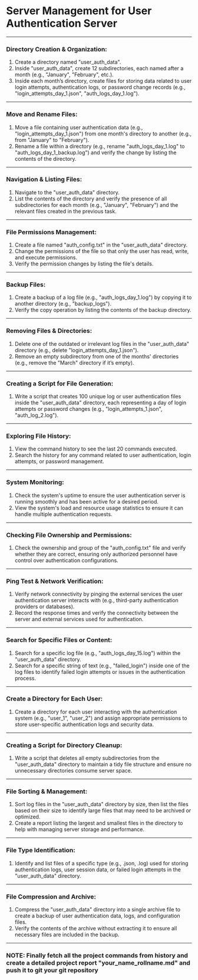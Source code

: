 # Server Management for User Authentication Server

---

### **Directory Creation & Organization:**

1. Create a directory named "user_auth_data".
2. Inside "user_auth_data", create 12 subdirectories, each named after a month (e.g., "January", "February", etc.).
3. Inside each month’s directory, create files for storing data related to user login attempts, authentication logs, or password change records (e.g., "login_attempts_day_1.json", "auth_logs_day_1.log").

---

### **Move and Rename Files:**

1. Move a file containing user authentication data (e.g., "login_attempts_day_1.json") from one month's directory to another (e.g., from "January" to "February").
2. Rename a file within a directory (e.g., rename "auth_logs_day_1.log" to "auth_logs_day_1_backup.log") and verify the change by listing the contents of the directory.

---

### **Navigation & Listing Files:**

1. Navigate to the "user_auth_data" directory.
2. List the contents of the directory and verify the presence of all subdirectories for each month (e.g., "January", "February") and the relevant files created in the previous task.

---

### **File Permissions Management:**

1. Create a file named "auth_config.txt" in the "user_auth_data" directory.
2. Change the permissions of the file so that only the user has read, write, and execute permissions.
3. Verify the permission changes by listing the file's details.

---

### **Backup Files:**

1. Create a backup of a log file (e.g., "auth_logs_day_1.log") by copying it to another directory (e.g., "backup_logs").
2. Verify the copy operation by listing the contents of the backup directory.

---

### **Removing Files & Directories:**

1. Delete one of the outdated or irrelevant log files in the "user_auth_data" directory (e.g., delete "login_attempts_day_1.json").
2. Remove an empty subdirectory from one of the months' directories (e.g., remove the "March" directory if it’s empty).

---

### **Creating a Script for File Generation:**

1. Write a script that creates 100 unique log or user authentication files inside the "user_auth_data" directory, each representing a day of login attempts or password changes (e.g., "login_attempts_1.json", "auth_log_2.log").

---

### **Exploring File History:**

1. View the command history to see the last 20 commands executed.
2. Search the history for any command related to user authentication, login attempts, or password management.

---

### **System Monitoring:**

1. Check the system's uptime to ensure the user authentication server is running smoothly and has been active for a desired period.
2. View the system's load and resource usage statistics to ensure it can handle multiple authentication requests.

---

### **Checking File Ownership and Permissions:**

1. Check the ownership and group of the "auth_config.txt" file and verify whether they are correct, ensuring only authorized personnel have control over authentication configurations.

---

### **Ping Test & Network Verification:**

1. Verify network connectivity by pinging the external services the user authentication server interacts with (e.g., third-party authentication providers or databases).
2. Record the response times and verify the connectivity between the server and external services used for authentication.

---

### **Search for Specific Files or Content:**

1. Search for a specific log file (e.g., "auth_logs_day_15.log") within the "user_auth_data" directory.
2. Search for a specific string of text (e.g., "failed_login") inside one of the log files to identify failed login attempts or issues in the authentication process.

---

### **Create a Directory for Each User:**

1. Create a directory for each user interacting with the authentication system (e.g., "user_1", "user_2") and assign appropriate permissions to store user-specific authentication logs and security data.

---

### **Creating a Script for Directory Cleanup:**

1. Write a script that deletes all empty subdirectories from the "user_auth_data" directory to maintain a tidy file structure and ensure no unnecessary directories consume server space.

---

### **File Sorting & Management:**

1. Sort log files in the "user_auth_data" directory by size, then list the files based on their size to identify large files that may need to be archived or optimized.
2. Create a report listing the largest and smallest files in the directory to help with managing server storage and performance.

---

### **File Type Identification:**

1. Identify and list files of a specific type (e.g., .json, .log) used for storing authentication logs, user session data, or failed login attempts in the "user_auth_data" directory.

---

### **File Compression and Archive:**

1. Compress the "user_auth_data" directory into a single archive file to create a backup of user authentication data, logs, and configuration files.
2. Verify the contents of the archive without extracting it to ensure all necessary files are included in the backup.

---

### NOTE: Finally fetch all the project commands from history and create a detailed project report "your_name_rollname.md" and push it to git your git repository